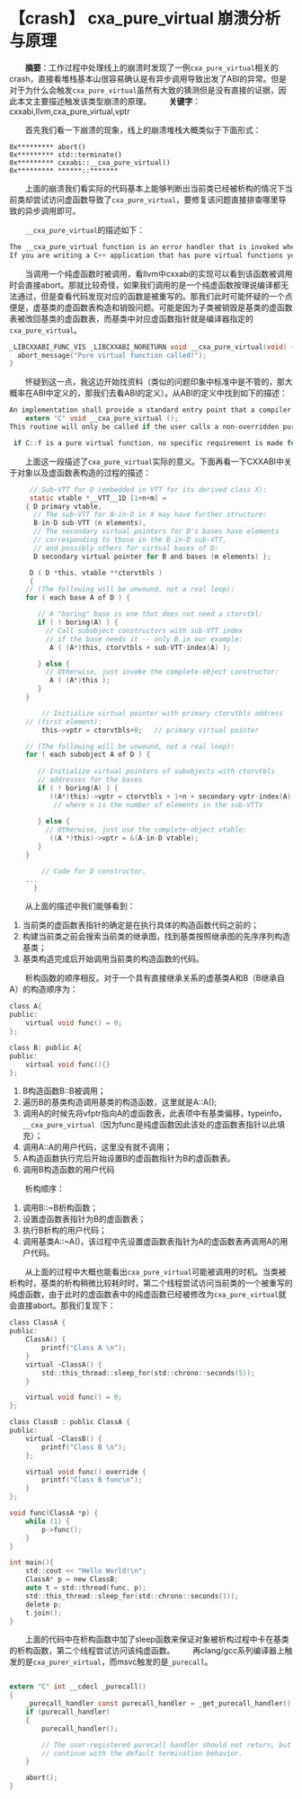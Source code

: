 # 【crash】 cxa_pure_virtual 崩溃分析与原理
&emsp;&emsp;**摘要**：工作过程中处理线上的崩溃时发现了一例```cxa_pure_virtual```相关的crash，直接看堆栈基本山很容易确认是有异步调用导致出发了ABI的异常。但是对于为什么会触发```cxa_pure_virtual```虽然有大致的猜测但是没有直接的证据，因此本文主要描述触发该类型崩溃的原理。
&emsp;&emsp;**关键字**：cxxabi,llvm,cxa_pure_virtual,vptr

&emsp;&emsp;首先我们看一下崩溃的现象，线上的崩溃堆栈大概类似于下面形式：
```
0x********* abort()
0x********* std::terminate()
0x********* cxxabi::__cxa_pure_virtual()
0x********* ******::*******
```

&emsp;&emsp;上面的崩溃我们看实际的代码基本上能够判断出当前类已经被析构的情况下当前类却尝试访问虚函数导致了```cxa_pure_virtual```，要修复该问题直接排查哪里导致的异步调用即可。

&emsp;&emsp;```__cxa_pure_virtual```的描述如下：
```c
The __cxa_pure_virtual function is an error handler that is invoked when a pure virtual function is called.
If you are writing a C++ application that has pure virtual functions you must supply your own __cxa_pure_virtual error handler function.
```
&emsp;&emsp;当调用一个纯虚函数时被调用，看llvm中cxxabi的实现可以看到该函数被调用时会直接abort。那就比较奇怪，如果我们调用的是一个纯虚函数按理说编译都无法通过，但是查看代码发现对应的函数是被重写的。那我们此时可能怀疑的一个点便是，虚基类的虚函数表构造和销毁问题。可能是因为子类被销毁是基类的虚函数表被改回基类的虚函数表，而基类中对应虚函数指针就是编译器指定的```cxa_pure_virtual```。
```c
_LIBCXXABI_FUNC_VIS _LIBCXXABI_NORETURN void __cxa_pure_virtual(void) {
  abort_message("Pure virtual function called!");
}
```
&emsp;&emsp;怀疑到这一点，我这边开始找资料（类似的问题印象中标准中是不管的，那大概率在ABI中定义的，那我们去看ABI的定义）。从ABI的定义中找到如下的描述：
```c
An implementation shall provide a standard entry point that a compiler may reference in virtual tables to indicate a pure virtual function. Its interface is:
    extern "C" void __cxa_pure_virtual ();
This routine will only be called if the user calls a non-overridden pure virtual function, which has undefined behavior according to the C++ Standard. Therefore, this ABI does not specify its behavior, but it is expected that it will terminate the program, possibly with an error message.

 if C::f is a pure virtual function, no specific requirement is made for the corresponding virtual table entry. It may point to __cxa_pure_virtual (see 3.2.6 Pure Virtual Function API) or to a wrapper function for __cxa_pure_virtual (e.g., to adapt the calling convention). It may also simply be null in such cases.
```
&emsp;&emsp;上面这一段描述了```cxa_pure_virtual```实际的意义。下面再看一下CXXABI中关于对象以及虚函数表构造的过程的描述：
```c
     // Sub-VTT for D (embedded in VTT for its derived class X):
     static vtable *__VTT__1D [1+n+m] =
	{ D primary vtable,
	  // The sub-VTT for B-in-D in X may have further structure:
	  B-in-D sub-VTT (n elements),
	  // The secondary virtual pointers for D's bases have elements
	  // corresponding to those in the B-in-D sub-VTT,
	  // and possibly others for virtual bases of D:
	  D secondary virtual pointer for B and bases (m elements) }; 

     D ( D *this, vtable **ctorvtbls )
     {
	// (The following will be unwound, not a real loop):
	for ( each base A of D ) {

	   // A "boring" base is one that does not need a ctorvtbl:
	   if ( ! boring(A) ) {
	     // Call subobject constructors with sub-VTT index
	     // if the base needs it -- only B in our example:
	      A ( (A*)this, ctorvtbls + sub-VTT-index(A) ); 

	   } else {
	     // Otherwise, just invoke the complete-object constructor:
	      A ( (A*)this );
	   }
	}

        // Initialize virtual pointer with primary ctorvtbls address
	// (first element):
        this->vptr = ctorvtbls+0;	// primary virtual pointer

	// (The following will be unwound, not a real loop):
	for ( each subobject A of D ) {
	
	   // Initialize virtual pointers of subobjects with ctorvtbls
	   // addresses for the bases 
	   if ( ! boring(A) ) {
	      ((A*)this)->vptr = ctorvtbls + 1+n + secondary-vptr-index(A);
		   // where n is the number of elements in the sub-VTTs
	    
	   } else {
	     // Otherwise, just use the complete-object vtable:
	      ((A *)this)->vptr = &(A-in-D vtable);
	   }
	}

        // Code for D constructor.
	...
      }
```

&emsp;&emsp;从上面的描述中我们能够看到：
1. 当前类的虚函数表指针的确定是在执行具体的构造函数代码之前的；
2. 构建当前类之前会搜索当前类的继承图，找到基类按照继承图的先序序列构造基类；
3. 基类构造完成后开始调用当前类的构造函数的代码。

&emsp;&emsp;析构函数的顺序相反。对于一个具有直接继承关系的虚基类A和B（B继承自A）的构造顺序为：
```c
class A{
public:
    virtual void func() = 0;
};

class B: public A{
public:
    virtual void func(){}
};
```
1. B构造函数B::B被调用；
2. 遍历B的基类构造调用基类的构造函数，这里就是A::A();
3. 调用A的时候先将vfptr指向A的虚函数表，此表项中有基类偏移，typeinfo，```__cxa_pure_virtual```（因为func是纯虚函数因此该处的虚函数表指针以此填充）；
4. 调用A::A的用户代码，这里没有就不调用；
5. A构造函数执行完后开始设置B的虚函数指针为B的虚函数表。
6. 调用B构造函数的用户代码

&emsp;&emsp;析构顺序：
1. 调用B::~B析构函数；
2. 设置虚函数表指针为B的虚函数表；
3. 执行B析构的用户代码；
4. 调用基类A::~A()，该过程中先设置虚函数表指针为A的虚函数表再调用A的用户代码。

&emsp;&emsp;从上面的过程中大概也能看出```cxa_pure_virtual```可能被调用的时机。当类被析构时，基类的析构稍微比较耗时时，第二个线程尝试访问当前类的一个被重写的纯虚函数，由于此时的虚函数表中的纯虚函数已经被修改为```cxa_pure_virtual```就会直接abort。那我们复现下：
```c
class ClassA {
public:
    ClassA() {
        printf("Class A \n");
    }
    virtual ~ClassA() {
        std::this_thread::sleep_for(std::chrono::seconds(5));
    }

    virtual void func() = 0;
};

class ClassB : public ClassA {
public:
    virtual ~ClassB() {
        printf("Class B \n");
    };

    virtual void func() override {
        printf("Class B func\n");
    }
};

void func(ClassA *p) {
    while (1) {
        p->func();
    }
}

int main(){
    std::cout << "Hello World!\n";
    ClassA* p = new ClassB;
    auto t = std::thread(func, p);
    std::this_thread::sleep_for(std::chrono::seconds(1));
    delete p;
    t.join();
}
```

&emsp;&emsp;上面的代码中在析构函数中加了sleep函数来保证对象被析构过程中卡在基类的析构函数，第二个线程尝试访问该纯虚函数。
&emsp;&emsp;再clang/gcc系列编译器上触发的是```cxa_purer_virtual```，而msvc触发的是```_purecall```。

```c

extern "C" int __cdecl _purecall()
{
    _purecall_handler const purecall_handler = _get_purecall_handler();
    if (purecall_handler)
    {
        purecall_handler();

        // The user-registered purecall handler should not return, but if it does,
        // continue with the default termination behavior.
    }

    abort();
}
```

